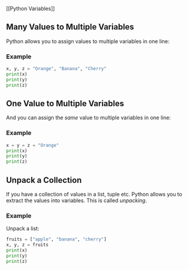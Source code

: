[[Python Variables]]

## Many Values to Multiple Variables

Python allows you to assign values to multiple variables in one line:

### Example

```python
x, y, z = "Orange", "Banana", "Cherry"  
print(x)  
print(y)  
print(z)
```

## One Value to Multiple Variables

And you can assign the _same_ value to multiple variables in one line:

### Example

```python
x = y = z = "Orange"  
print(x)  
print(y)  
print(z)
```

## Unpack a Collection

If you have a collection of values in a list, tuple etc. Python allows you to extract the values into variables. This is called _unpacking_.
### Example

Unpack a list:

```python
fruits = ["apple", "banana", "cherry"]  
x, y, z = fruits  
print(x)  
print(y)  
print(z)
```

